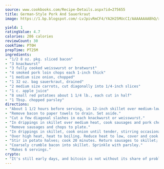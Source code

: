 ```yaml
---
source: www.cookbooks.com/Recipe-Details.aspx?id=275655
title: German-Style Pork And Sauerkraut
image: https://1.bp.blogspot.com/-LvJpivRmCF4/YA2H25MUcCI/AAAAAAAABhQ/xgndXuMf7Zopp5S4RExCblnSp5YGujfSQCLcBGAsYHQ/s320/8.png

yield: 1
ratingValue: 4.7
calories: 286 calories
reviewCount: 30
cookTime: PT0H
prepTime: PT25M
ingredients:
- "1/2 8 oz. pkg. sliced bacon"
- "3 knackwurst"
- "3 fully cooked weisswurst or bratwurst"
- "4 smoked pork loin chops each 1-inch thick"
- "1 medium size onion, chopped"
- "1 32 oz. bag sauerkraut, drained"
- "2 medium size carrots, cut diagonally into 1/4-inch slices"
- "1 c. apple juice"
- "8 small red potatoes about 1 1/4 lb., each cut in half"
- "1 Tbsp. chopped parsley"
directions:
- "About 1 1/2 hours before serving, in 12-inch skillet over medium-low heat, cook bacon slices until browned."
- "Remove bacon to paper towels to drain. Set aside."
- "Cut a few diagonal slashes in each knackwurst or weisswurst."
- "In drippings in skillet over medium heat, cook sausages and pork chops, in batches, until browned."
- "Remove sausages and chops to plate."
- "In drippings in skillet, cook onion until tender, stirring occasionally. Add sauerkraut, carrots, apple juice and 1/2 cup water. Tuck in pork chops."
- "Over high heat, heat to boiling. Reduce heat to low, cover and cook 10 minutes."
- "Stir in potato halves; cook 20 minutes. Return sausages to skillet; cook 10 to 15 minutes until sausages are heated through and potatoes are tender."
- "Coarsely crumble bacon into skillet. Sprinkle with parsley."
- "Makes 6 servings."
crypto:
- "It's still early days, and bitcoin is not without its share of problems."
---
```

